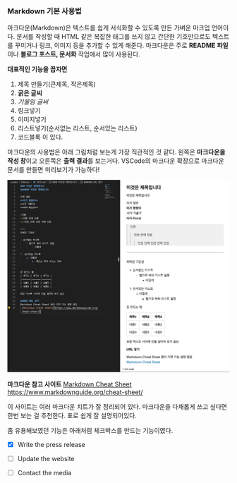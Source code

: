 ### Markdown 기본 사용법
마크다운(Markdown)은 텍스트를 쉽게 서식화할 수 있도록 만든 가벼운 마크업 언어이다.
문서를 작성할 때 HTML 같은 복잡한 태그를 쓰지 않고 간단한 기호만으로도 텍스트를 꾸미거나
링크, 이미지 등을 추가할 수 있게 해준다. 
마크다운은 주로 **README 파일**이나 **블로그 포스트, 문서화** 작업에서 많이 사용된다. 

**대표적인 기능을 꼽자면**

1. 제목 만들기(큰제목, 작은제목)
2. **굵은 글씨**
3. *기울임 글씨*
4. 링크넣기
5. 이미지넣기
6. 리스트넣기(순서없는 리스트, 순서있는 리스트)
7. 코드블록
이 있다. 

마크다운의 사용법은
아래 그림처럼 보는게 가장 직관적인 것 같다.
왼쪽은 **마크다운을 작성 창**이고 오른쪽은 **출력 결과**를 보는거다.
VSCode의 마크다운 확장으로 마크다운 문서를 만들면 미리보기가 가능하다! 

![markdown](markdown.png)


**마크다운 참고 사이트**
[Markdown Cheat Sheet](https://www.markdownguide.org/cheat-sheet/)
https://www.markdownguide.org/cheat-sheet/

이 사이트는 여러 마크다운 치트가 잘 정리되어 있다. 마크다운을 다채롭게 쓰고 싶다면 한번 보는 걸 추천한다. 표로 쉽게 잘 설명되어있다.

좀 유용해보였던 기능은 아래처럼 체크박스를 만드는 기능이였다. 

- [x] Write the press release
- [ ] Update the website
- [ ] Contact the media


